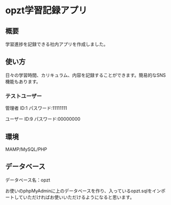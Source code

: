 # opzt学習記録アプリ

## 概要
学習進捗を記録できる社内アプリを作成しました。

## 使い方
日々の学習時間、カリキュラム、内容を記録することができます。簡易的なSNS機能もあります。

### テストユーザー
管理者
ID:1
パスワード:11111111

ユーザー
ID:9
パスワード:00000000

## 環境

MAMP/MySQL/PHP

## データベース

データベース名：opzt

お使いのphpMyAdminに上のデータベースを作り、入っているopzt.sqlをインポートしていただければお使いいただけるようになると思います。
